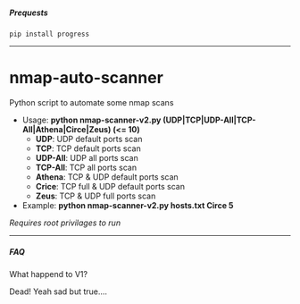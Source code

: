 ##### Prequests
	pip install progress
------------
# nmap-auto-scanner
Python script to automate some nmap scans

* Usage:	__python nmap-scanner-v2.py <File with list of hosts> (UDP|TCP|UDP-All|TCP-All|Athena|Circe|Zeus) <number of threads> (<= 10)__
  * __UDP__: 	UDP default ports scan
  * __TCP__: 	TCP default ports scan
  * __UDP-All__:	UDP all ports scan
  * __TCP-All__:	TCP all ports scan
  * __Athena__:	TCP & UDP default ports scan
  * __Crice__:	TCP full & UDP default ports scan
  * __Zeus__:	TCP & UDP full ports scan
* Example:	__python nmap-scanner-v2.py hosts.txt Circe 5__

*Requires root privilages to run*

------------
##### FAQ
What happend to V1?

Dead! Yeah sad but true....
